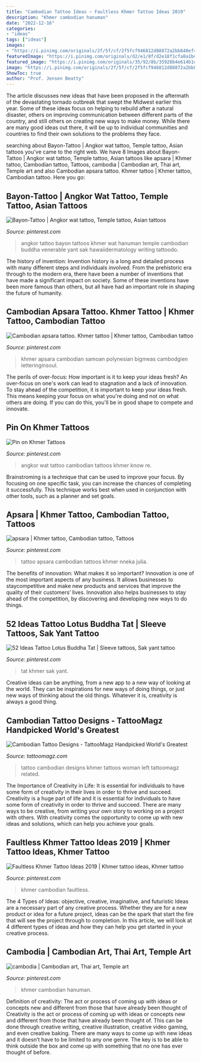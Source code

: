```yaml
---
title: "Cambodian Tattoo Ideas ~ Faultless Khmer Tattoo Ideas 2019"
description: "Khmer cambodian hanuman"
date: "2022-12-16"
categories:
- "ideas"
tags: ["ideas"]
images:
- "https://i.pinimg.com/originals/2f/5f/cf/2f5fcf946812d88872a2bb840ef46709.jpg"
featuredImage: "https://i.pinimg.com/originals/d2/e1/8f/d2e18f1cfa8a1bd8ada6e8f6d94f6244.jpg"
featured_image: "https://i.pinimg.com/originals/35/92/8b/35928b4e614b1d65d277c60bb6bad9be.jpg"
image: "https://i.pinimg.com/originals/2f/5f/cf/2f5fcf946812d88872a2bb840ef46709.jpg"
ShowToc: true
author: "Prof. Jensen Beatty"
---
```



The article discusses new ideas that have been proposed in the aftermath of the devastating tornado outbreak that swept the Midwest earlier this year. Some of these ideas focus on helping to rebuild after a natural disaster, others on improving communication between different parts of the country, and still others on creating new ways to make money. While there are many good ideas out there, it will be up to individual communities and countries to find their own solutions to the problems they face.

	

		
searching about Bayon-Tattoo | Angkor wat tattoo, Temple tattoo, Asian tattoos you've came to the right web. We have 8 Images about Bayon-Tattoo | Angkor wat tattoo, Temple tattoo, Asian tattoos like apsara | Khmer tattoo, Cambodian tattoo, Tattoos, cambodia | Cambodian art, Thai art, Temple art and also Cambodian apsara tattoo. Khmer tattoo | Khmer tattoo, Cambodian tattoo. Here you go:
		
    
## Bayon-Tattoo | Angkor Wat Tattoo, Temple Tattoo, Asian Tattoos

<img loading=lazy src="https://i.pinimg.com/originals/35/92/8b/35928b4e614b1d65d277c60bb6bad9be.jpg" onerror="this.onerror=null;this.src='https://tse3.mm.bing.net/th?id=OIP.Tt1Xgj6OvPy4bisf3rPs8wAAAA&amp;pid=15.1';" alt="Bayon-Tattoo | Angkor wat tattoo, Temple tattoo, Asian tattoos">

_Source: pinterest.com_

>angkor tattoo bayon tattoos khmer wat hanuman temple cambodian buddha venerable yant sak hawaiidermatology writing tattoodo. 

	

The history of invention:
Invention history is a long and detailed process with many different steps and individuals involved. From the prehistoric era through to the modern era, there have been a number of inventions that have made a significant impact on society. Some of these inventions have been more famous than others, but all have had an important role in shaping the future of humanity.

    
## Cambodian Apsara Tattoo. Khmer Tattoo | Khmer Tattoo, Cambodian Tattoo

<img loading=lazy src="https://i.pinimg.com/originals/d2/e1/8f/d2e18f1cfa8a1bd8ada6e8f6d94f6244.jpg" onerror="this.onerror=null;this.src='https://tse3.mm.bing.net/th?id=OIP.tNCwIjbBRhhYIZjxZq2o3AHaHa&amp;pid=15.1';" alt="Cambodian apsara tattoo. Khmer tattoo | Khmer tattoo, Cambodian tattoo">

_Source: pinterest.com_

>khmer apsara cambodian samoan polynesian bigmeas cambodgien letteringinsoul. 

	

The perils of over-focus: How important is it to keep your ideas fresh?
An over-focus on one's work can lead to stagnation and a lack of innovation. To stay ahead of the competition, it is important to keep your ideas fresh. This means keeping your focus on what you're doing and not on what others are doing. If you can do this, you'll be in good shape to compete and innovate.

    
## Pin On Khmer Tattoos

<img loading=lazy src="https://i.pinimg.com/originals/29/99/09/299909e7842f0ae451ac252ccd450f6b.jpg" onerror="this.onerror=null;this.src='https://tse2.mm.bing.net/th?id=OIP.AplrvOT742OVeMYT9lcfXAHaHa&amp;pid=15.1';" alt="Pin on Khmer Tattoos">

_Source: pinterest.com_

>angkor wat tattoo cambodian tattoos khmer know re. 

	

Brainstroming is a technique that can be used to improve your focus. By focusing on one specific task, you can increase the chances of completing it successfully. This technique works best when used in conjunction with other tools, such as a planner and set goals.

    
## Apsara | Khmer Tattoo, Cambodian Tattoo, Tattoos

<img loading=lazy src="https://i.pinimg.com/originals/03/3f/b9/033fb97e7e3e0a7aa40a0631ee2ac0e3.jpg" onerror="this.onerror=null;this.src='https://tse2.mm.bing.net/th?id=OIP.-c_qgtMyOwfUVNC7yVgKGQHaJ-&amp;pid=15.1';" alt="apsara | Khmer tattoo, Cambodian tattoo, Tattoos">

_Source: pinterest.com_

>tattoo apsara cambodian tattoos khmer nneka julia. 

	

The benefits of innovation: What makes it so important?
Innovation is one of the most important aspects of any business. It allows businesses to staycompetitive and make new products and services that improve the quality of their customers’ lives. Innovation also helps businesses to stay ahead of the competition, by discovering and developing new ways to do things.

    
## 52 Ideas Tattoo Lotus Buddha Tat | Sleeve Tattoos, Sak Yant Tattoo

<img loading=lazy src="https://i.pinimg.com/736x/78/a5/51/78a551bc6100f23e6a3d42813641d110.jpg" onerror="this.onerror=null;this.src='https://tse1.mm.bing.net/th?id=OIP.Y8VrOAS3UttnUyaCQKgrQAAAAA&amp;pid=15.1';" alt="52 Ideas Tattoo Lotus Buddha Tat | Sleeve tattoos, Sak yant tattoo">

_Source: pinterest.com_

>tat khmer sak yant. 

	

Creative ideas can be anything, from a new app to a new way of looking at the world. They can be inspirations for new ways of doing things, or just new ways of thinking about the old things. Whatever it is, creativity is always a good thing.

    
## Cambodian Tattoo Designs - TattooMagz Handpicked World&#039;s Greatest

<img loading=lazy src="http://tattoomagz.com/wp-content/uploads/cambodian-tattoo-designs-ljpg-1841.jpg" onerror="this.onerror=null;this.src='https://tse1.mm.bing.net/th?id=OIP.DTC4Mi7glpzKTGVndu1oJgAAAA&amp;pid=15.1';" alt="Cambodian Tattoo Designs - TattooMagz Handpicked World&#039;s Greatest">

_Source: tattoomagz.com_

>tattoo cambodian designs khmer tattoos woman left tattoomagz related. 

	

The Importance of Creativity in Life: It is essential for individuals to have some form of creativity in their lives in order to thrive and succeed.
Creativity is a huge part of life and it is essential for individuals to have some form of creativity in order to thrive and succeed. There are many ways to be creative, from writing your own story to working on a project with others. With creativity comes the opportunity to come up with new ideas and solutions, which can help you achieve your goals.

    
## Faultless Khmer Tattoo Ideas 2019 | Khmer Tattoo Ideas, Khmer Tattoo

<img loading=lazy src="https://i.pinimg.com/736x/a1/ed/af/a1edaff604579254e71fb7ee451649f0.jpg" onerror="this.onerror=null;this.src='https://tse2.mm.bing.net/th?id=OIP.aecBtyBY1j1RHrVxUGiObgAAAA&amp;pid=15.1';" alt="Faultless Khmer Tattoo Ideas 2019 | Khmer tattoo ideas, Khmer tattoo">

_Source: pinterest.com_

>khmer cambodian faultless. 

	

The 4 Types of Ideas: objective, creative, imaginative, and futuristic
Ideas are a necessary part of any creative process. Whether they are for a new product or idea for a future project, ideas can be the spark that start the fire that will see the project through to completion. In this article, we will look at 4 different types of ideas and how they can help you get started in your creative process.

    
## Cambodia | Cambodian Art, Thai Art, Temple Art

<img loading=lazy src="https://i.pinimg.com/originals/2f/5f/cf/2f5fcf946812d88872a2bb840ef46709.jpg" onerror="this.onerror=null;this.src='https://tse1.mm.bing.net/th?id=OIP.yRx7jNidn3Nu9uwsuo7kpgHaLD&amp;pid=15.1';" alt="cambodia | Cambodian art, Thai art, Temple art">

_Source: pinterest.com_

>khmer cambodian hanuman. 

	

Definition of creativity: The act or process of coming up with ideas or concepts new and different from those that have already been thought of
Creativity is the act or process of coming up with ideas or concepts new and different from those that have already been thought of. This can be done through creative writing, creative illustration, creative video gaming, and even creative baking. There are many ways to come up with new ideas and it doesn’t have to be limited to any one genre. The key is to be able to think outside the box and come up with something that no one has ever thought of before.

